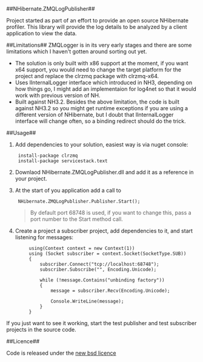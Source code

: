 ##NHibernate.ZMQLogPublisher##

Project started as part of an effort to provide an open source NHibernate profiler. This library will provide the log details to be analyzed by a client application to view the data.

##Limitations##
ZMQLogger is in its very early stages and there are some limitations which I haven't gotten around sorting out yet.

* The solution is only built with x86 support at the moment, if you want x64 support, you would need to change the target platform for the project and replace the clrzmq package with clrzmq-x64.
* Uses IInternalLogger interface which introduced in NH3, depending on how things go, I might add an implementaion for log4net so that it would work with previous version of NH.
* Built against NH3.2. Besides the above limitation, the code is built against NH3.2 so you might get runtime exceptions if you are using a different version of NHibernate, but I doubt that IInternalLogger interface will change often, so a binding redirect should do the trick.

##Usage##

1. Add dependencies to your solution, easiest way is via nuget console:

        install-package clrzmq
		install-package servicestack.text

2. Downlaod NHibernate.ZMQLogPublisher.dll and add it as a reference in your project.

3. At the start of  you application add a call to

        NHibernate.ZMQLogPublisher.Publisher.Start();

    > By default port 68748 is used, if you want to change this, pass a port number to the Start method call.

4. Create a project a subscriber project, add dependencies to it, and start listening for messages:

            using(Context context = new Context(1))
            using (Socket subscriber = context.Socket(SocketType.SUB))
            {
                subscriber.Connect("tcp://localhost:68748");
                subscriber.Subscribe("", Encoding.Unicode);

                while (!message.Contains("unbinding factory"))
                {
                    message = subscriber.Recv(Encoding.Unicode);
                    
                    Console.WriteLine(message);
                }
            } 

If you just want to see it working, start the test publisher and test subscriber projects in the source code.

##Licence##

Code is released under the [new bsd licence](https://github.com/seif/NHibernate.ZMQLogPublisher/blob/master/licence.txt)
